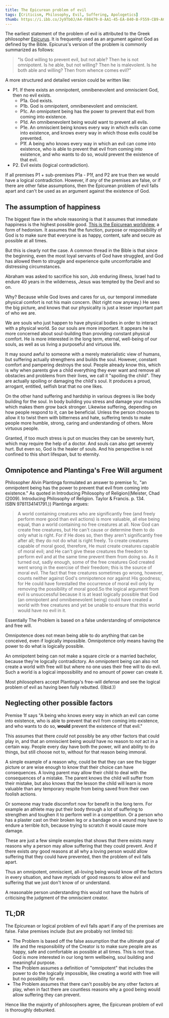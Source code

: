```yaml
---
title: The Epicurean problem of evil
tags: [Criticism, Philosophy, Evil, Suffering, Apologetics]
thumb: https://i.ibb.co/Jy9Tb0J/A4-F88479-8-AA1-45-EA-840-B-F559-CB9-ACA25.jpg
---
```

The earliest statement of the problem of evil is attributed to the Greek philosopher [Epicurus](https://en.wikipedia.org/wiki/Epicurus). It is frequently used as an argument against God as defined by the Bible. Epicurus's version of the problem is commonly summarized as follows:

> "Is God willing to prevent evil, but not able? Then he is not omnipotent. Is he able, but not willing? Then he is malevolent. Is he both able and willing? Then from whence comes evil?"

A more structured and detailed version could be written like:

*   P1\. If there exists an omnipotent, omnibenevolent and omniscient God, then no evil exists.
    *   P1a. God exists.
    *   P1b. God is omnipotent, omnibenevolent and omniscient.
    *   P1c. An omnipotent being has the power to prevent that evil from coming into existence.
    *   P1d. An omnibenevolent being would want to prevent all evils.
    *   P1e. An omniscient being knows every way in which evils can come into existence, and knows every way in which those evils could be prevented.
    *   P1f. A being who knows every way in which an evil can come into existence, who is able to prevent that evil from coming into existence, and who wants to do so, would prevent the existence of that evil.
*   P2\. Evil exists (logical contradiction).

If all premises P1 + sub-premises P1a - P1f, and P2 are true then we would have a logical contradiction. However, if _any_ of the premises are false, or if there are other false assumptions, then the Epicurean problem of evil falls apart and can't be used as an argument against the existence of God.

## The **assumption** **of** happiness

The biggest flaw in the whole reasoning is that it assumes that immediate happiness is the highest possible good. [This is the Epicurean worldview](https://en.wikipedia.org/wiki/Epicureanism), a form of hedonism. It assumes that the function, purpose or responsibility of God is to make sure that everyone is as happy, content, safe and secure as possible at all times. 

But this is clearly not the case. A common thread in the Bible is that since the beginning, even the most loyal servants of God have struggled, and God has allowed them to struggle and experience quite uncomfortable and distressing circumstances. 

Abraham was asked to sacrifice his son, Job enduring illness, Israel had to endure 40 years in the wilderness, Jesus was tempted by the Devil and so on. 

Why? Because while God loves and cares for us, our temporal immediate physical comfort is not his main concern. (Not right now anyway.) He sees the big picture, and knows that our physicality is just a lesser important part of who we are. 

We are souls who just happen to have physical bodies in order to interact with a physical world. So our souls are more important. It appears he is more concerned about soul-building than providing constant physical comfort. He is more interested in the long term, eternal, well-being of our souls, as well as us living a purposeful and virtuous life. 

It may sound awful to someone with a merely materialistic view of humans, but suffering actually strengthens and builds the soul. However, constant comfort and pampering destroys the soul. People already know this, which is why when parents give a child everything they ever want and remove all obstacles and problems from their lives, we call it "spoiling the child". They are actually spoiling or damaging the child's soul. It produces a proud, arrogant, entitled, selfish brat that no one likes. 

On the other hand suffering and hardship in various degrees is like body building for the soul. In body building you stress and damage your muscles which makes them grow back stronger. Likewise suffering, depending on how people respond to it, can be beneficial. Unless the person chooses to allow it to twist them with bitterness and hate, suffering tends to make people more humble, strong, caring and understanding of others. More virtuous people. 

Granted, if too much stress is put on muscles they can be severely hurt, which may require the help of a doctor. And souls can also get severely hurt. But even so, God is the healer of souls. And his perspective is not confined to this short lifespan, but to eternity.

## **Omnipotence and Plantinga's Free Will argument**

Philosopher Alvin Plantinga formulated an answer to premise 1c, "an omnipotent being has the power to prevent that evil from coming into existence." As quoted in Introducing Philosophy of Religion((Meister, Chad (2009). Introducing Philosophy of Religion. Taylor & Francis. p. 134\. ISBN 9781134141791.)) Plantinga argues:

> A world containing creatures who are significantly free (and freely perform more good than evil actions) is more valuable, all else being equal, than a world containing no free creatures at all. Now God can create free creatures, but He can't cause or determine them to do only what is right. For if He does so, then they aren't significantly free after all; they do not do what is right freely. To create creatures capable of moral good, therefore, He must create creatures capable of moral evil; and He can't give these creatures the freedom to perform evil and at the same time prevent them from doing so. As it turned out, sadly enough, some of the free creatures God created went wrong in the exercise of their freedom; this is the source of moral evil. The fact that free creatures sometimes go wrong, however, counts neither against God's omnipotence nor against His goodness; for He could have forestalled the occurrence of moral evil only by removing the possibility of moral good.So the logical argument from evil is unsuccessful because it is at least logically possible that God (an omnipotent and omnibenevolent being) could have created a world with free creatures and yet be unable to ensure that this world would have no evil in it.

Essentially The Problem is based on a false understanding of omnipotence and free will. 

Omnipotence does not mean being able to do anything that can be conceived, even if logically impossible. Omnipotence only means having the power to do what is logically possible. 

An omnipotent being can not make a square circle or a married bachelor, because they're logically contradictory. An omnipotent being can also not create a world with free will but where no one uses their free will to do evil. Such a world is a logical impossibility and no amount of power can create it. 

Most philosophers accept Plantinga's free-will defense and see the logical problem of evil as having been fully rebutted. ((Ibid.))

## Neglecting other **possible** factors

Premise 1f says "A being who knows every way in which an evil can come into existence, who is able to prevent that evil from coming into existence, and who wants to do so, **would** prevent the existence of that evil." 

This assumes that there _could_ not possibly be any other factors that could play in, and that an omniscient being _would_ have no reason to _not_ act in a certain way. People every day have both the power, will and ability to do things, but still choose not to, without for that reason being immoral. 

A simple example of a reason why, could be that they can see the bigger picture or are wise enough to know that their choice can have consequences. A loving parent may allow their child to deal with the consequences of a mistake. The parent knows the child will suffer from their mistake, but also knows that the lesson the child will learn is more valuable than any temporary respite from being saved from their own foolish actions. 

Or someone may trade discomfort now for benefit in the long term. For example an athlete may put their body through a lot of suffering to strengthen and toughen it to perform well in a competition. Or a person who has a plaster cast on their broken leg or a bandage on a wound may have to endure a terrible itch, because trying to scratch it would cause more damage. 

These are just a few simple examples that shows that there exists many reasons why a person may allow suffering that they could prevent. And if there exists _any_ good reasons at all why a loving person would allow suffering that they could have prevented, then the problem of evil falls apart. 

Thus an omnipotent, omniscient, all-loving being would know _all_ the factors in every situation, and have _myriads_ of good reasons to allow evil and suffering that we just don't know of or understand. 

A reasonable person understanding this would not have the hubris of criticising the judgment of the omniscient creator.

## TL;DR

The Epicurean or logical problem of evil falls apart if any of the premises are false. False premises include (but are probably not limited to):

*   The Problem is based off the false assumption that the ultimate goal of life and the responsibility of the Creator is to make sure people are as happy, safe and comfortable as possible at all times. This is not true. God is more interested in our long term wellbeing, soul building and meaningful purpose.
*   The Problem assumes a definition of "omnipotent" that includes the power to do the logically impossible, like creating a world with free will but no possibility for evil.
*   The Problem assumes that there can't possibly be any other factors at play, when in fact there are countless reasons why a good being would allow suffering they can prevent.

Hence like the majority of philosophers agree, the Epicurean problem of evil is thoroughly debunked.
